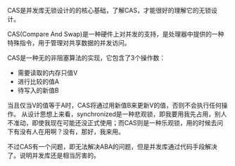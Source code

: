 CAS是并发库无锁设计的的核心基础，了解CAS，才能很好的理解它的无锁设计。

CAS(Compare And Swap)是一种硬件上对并发的支持，是处理器中提供的一种特殊指令，用于管理对共享数据的并发访问。

CAS是一种无的非阻塞算法的实现，它包含了3个操作数：
* 需要读取的内存只值V
* 进行比较的值A
* 待写入的新值B

当且仅当V的值等于A时，CAS将通过用新值B来更新V的值，否则不会执行任何操作。
从设计思想上来看，synchronized是一种悲观锁，即我要用我先占用，别人不准动，即使我现在可能还没正式使用；而CAS则是一种乐观锁，用的时候去问下有没有人在用啊？没有，那好，我来用。

不过CAS有一个问题，即无法解决ABA的问题，但是并发库通过代码手段解决了。说明并发库还是相当厉害的。

